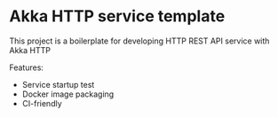 # Akka HTTP service template

This project is a boilerplate for developing HTTP REST API service with Akka HTTP

Features:
* Service startup test
* Docker image packaging
* CI-friendly


